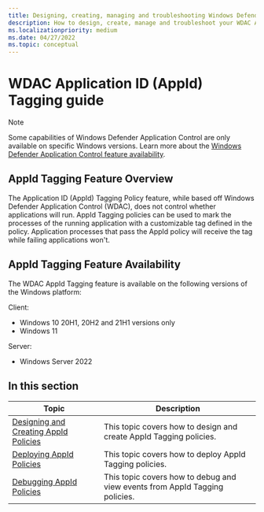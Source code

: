 ```yaml
---
title: Designing, creating, managing and troubleshooting Windows Defender Application Control AppId Tagging policies
description: How to design, create, manage and troubleshoot your WDAC AppId Tagging policies
ms.localizationpriority: medium
ms.date: 04/27/2022
ms.topic: conceptual
---
```


# WDAC Application ID (AppId) Tagging guide

> [!NOTE]
> Some capabilities of Windows Defender Application Control are only available on specific Windows versions. Learn more about the [Windows Defender Application Control feature availability](../feature-availability.md).

## AppId Tagging Feature Overview

The Application ID (AppId) Tagging Policy feature, while based off Windows Defender Application Control (WDAC), does not control whether applications will run. AppId Tagging policies can be used to mark the processes of the running application with a customizable tag defined in the policy. Application processes that pass the AppId policy will receive the tag while failing applications won't.

## AppId Tagging Feature Availability

The WDAC AppId Tagging feature is available on the following versions of the Windows platform:

Client:
- Windows 10 20H1, 20H2 and 21H1 versions only
- Windows 11

Server:
- Windows Server 2022

## In this section

| Topic | Description |
| - | - |
| [Designing and Creating AppId Policies](design-create-appid-tagging-policies.md) | This topic covers how to design and create AppId Tagging policies. |
| [Deploying AppId Policies](deploy-appid-tagging-policies.md) | This topic covers how to deploy AppId Tagging policies. |
| [Debugging AppId Policies](debugging-operational-guide-appid-tagging-policies.md) | This topic covers how to debug and view events from AppId Tagging policies. |
